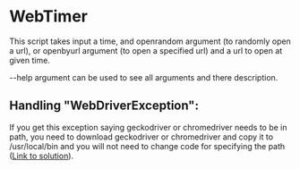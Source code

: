# WebTimer

This script takes input a time, and openrandom argument (to randomly open a url), or openbyurl argument (to open a specified url) and a url to open at given time.

--help argument can be used to see all arguments and there description.

## Handling "WebDriverException":

If you get this exception saying geckodriver or chromedriver needs to be in path, you need to download geckodriver or chromedriver and copy it to /usr/local/bin and you will not need to change code for specifying the path ([Link to solution](https://stackoverflow.com/a/40931903)).